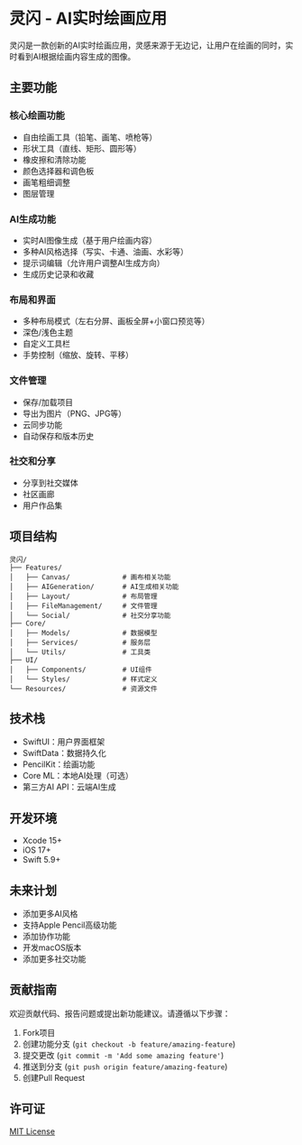 # 灵闪 - AI实时绘画应用

灵闪是一款创新的AI实时绘画应用，灵感来源于无边记，让用户在绘画的同时，实时看到AI根据绘画内容生成的图像。

## 主要功能

### 核心绘画功能
- 自由绘画工具（铅笔、画笔、喷枪等）
- 形状工具（直线、矩形、圆形等）
- 橡皮擦和清除功能
- 颜色选择器和调色板
- 画笔粗细调整
- 图层管理

### AI生成功能
- 实时AI图像生成（基于用户绘画内容）
- 多种AI风格选择（写实、卡通、油画、水彩等）
- 提示词编辑（允许用户调整AI生成方向）
- 生成历史记录和收藏

### 布局和界面
- 多种布局模式（左右分屏、画板全屏+小窗口预览等）
- 深色/浅色主题
- 自定义工具栏
- 手势控制（缩放、旋转、平移）

### 文件管理
- 保存/加载项目
- 导出为图片（PNG、JPG等）
- 云同步功能
- 自动保存和版本历史

### 社交和分享
- 分享到社交媒体
- 社区画廊
- 用户作品集

## 项目结构

```
灵闪/
├── Features/
│   ├── Canvas/             # 画布相关功能
│   ├── AIGeneration/       # AI生成相关功能
│   ├── Layout/             # 布局管理
│   ├── FileManagement/     # 文件管理
│   └── Social/             # 社交分享功能
├── Core/
│   ├── Models/             # 数据模型
│   ├── Services/           # 服务层
│   └── Utils/              # 工具类
├── UI/
│   ├── Components/         # UI组件
│   └── Styles/             # 样式定义
└── Resources/              # 资源文件
```

## 技术栈

- SwiftUI：用户界面框架
- SwiftData：数据持久化
- PencilKit：绘画功能
- Core ML：本地AI处理（可选）
- 第三方AI API：云端AI生成

## 开发环境

- Xcode 15+
- iOS 17+
- Swift 5.9+

## 未来计划

- 添加更多AI风格
- 支持Apple Pencil高级功能
- 添加协作功能
- 开发macOS版本
- 添加更多社交功能

## 贡献指南

欢迎贡献代码、报告问题或提出新功能建议。请遵循以下步骤：

1. Fork项目
2. 创建功能分支 (`git checkout -b feature/amazing-feature`)
3. 提交更改 (`git commit -m 'Add some amazing feature'`)
4. 推送到分支 (`git push origin feature/amazing-feature`)
5. 创建Pull Request

## 许可证

[MIT License](LICENSE) 